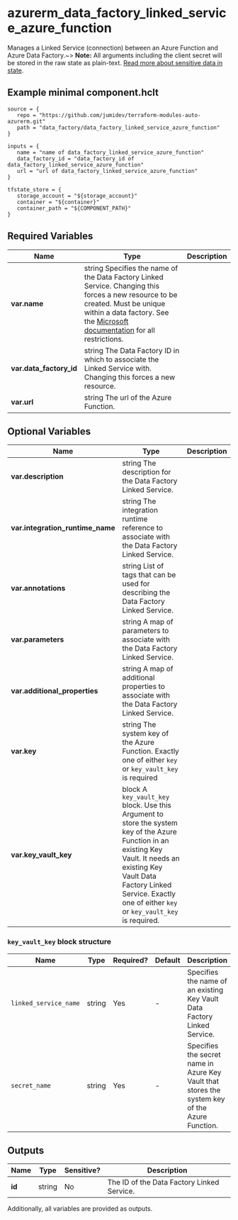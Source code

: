 # azurerm_data_factory_linked_service_azure_function

Manages a Linked Service (connection) between an Azure Function and Azure Data Factory.~> **Note:** All arguments including the client secret will be stored in the raw state as plain-text. [Read more about sensitive data in state](/docs/state/sensitive-data.html).

## Example minimal component.hclt

```hcl
source = {
   repo = "https://github.com/jumidev/terraform-modules-auto-azurerm.git" 
   path = "data_factory/data_factory_linked_service_azure_function" 
}

inputs = {
   name = "name of data_factory_linked_service_azure_function" 
   data_factory_id = "data_factory_id of data_factory_linked_service_azure_function" 
   url = "url of data_factory_linked_service_azure_function" 
}

tfstate_store = {
   storage_account = "${storage_account}" 
   container = "${container}" 
   container_path = "${COMPONENT_PATH}" 
}

```

## Required Variables

| Name | Type |  Description |
| ---- | --------- |  ----------- |
| **var.name** | string  Specifies the name of the Data Factory Linked Service. Changing this forces a new resource to be created. Must be unique within a data factory. See the [Microsoft documentation](https://docs.microsoft.com/azure/data-factory/naming-rules) for all restrictions. | 
| **var.data_factory_id** | string  The Data Factory ID in which to associate the Linked Service with. Changing this forces a new resource. | 
| **var.url** | string  The url of the Azure Function. | 

## Optional Variables

| Name | Type |  Description |
| ---- | --------- |  ----------- |
| **var.description** | string  The description for the Data Factory Linked Service. | 
| **var.integration_runtime_name** | string  The integration runtime reference to associate with the Data Factory Linked Service. | 
| **var.annotations** | string  List of tags that can be used for describing the Data Factory Linked Service. | 
| **var.parameters** | string  A map of parameters to associate with the Data Factory Linked Service. | 
| **var.additional_properties** | string  A map of additional properties to associate with the Data Factory Linked Service. | 
| **var.key** | string  The system key of the Azure Function. Exactly one of either `key` or `key_vault_key` is required | 
| **var.key_vault_key** | block  A `key_vault_key` block. Use this Argument to store the system key of the Azure Function in an existing Key Vault. It needs an existing Key Vault Data Factory Linked Service. Exactly one of either `key` or `key_vault_key` is required. | 

### `key_vault_key` block structure

| Name | Type | Required? | Default | Description |
| ---- | ---- | --------- | ------- | ----------- |
| `linked_service_name` | string | Yes | - | Specifies the name of an existing Key Vault Data Factory Linked Service. |
| `secret_name` | string | Yes | - | Specifies the secret name in Azure Key Vault that stores the system key of the Azure Function. |



## Outputs

| Name | Type | Sensitive? | Description |
| ---- | ---- | --------- | --------- |
| **id** | string | No  | The ID of the Data Factory Linked Service. | 

Additionally, all variables are provided as outputs.
